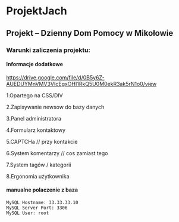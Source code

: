 # ProjektJach
## Projekt –  Dzienny Dom Pomocy w Mikołowie
### Warunki zaliczenia projektu:
#### Informacje dodatkowe
https://drive.google.com/file/d/0B5y6Z-AUEDUYMnVMV3VIcEgxOHI1RkQ5U0M0ekR3ak5rN1o0/view

1.Opartego na CSS/DIV

2.Zapisywanie newsow do bazy danych

3.Panel administratora

4.Formularz kontaktowy

5.CAPTCHa // przy kontakcie

6.System komentarzy // cos zamiast tego

7.System tagów / kategorii

8.Ergonomia użytkownika


#### manualne polaczenie z baza
    MySQL Hostname: 33.33.33.10
    MySQL Server Port: 3306
    MySQL User: root
